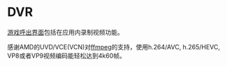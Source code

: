 # DVR

[游戏呼出界面](overlay.md)包括在应用内录制视频功能。

感谢AMD的UVD/VCE(VCN)对[ffmpeg](http://ffmpeg.org/)的支持，使用h.264/AVC, h.265/HEVC, VP8或者VP9视频编码能轻松达到4k60帧。